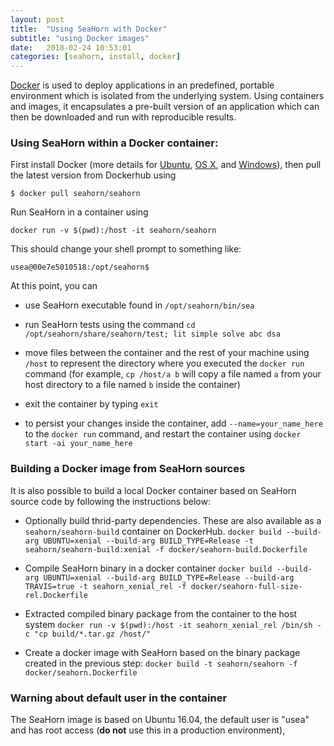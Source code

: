 ```yaml
---
layout: post
title:  "Using SeaHorn with Docker"
subtitle: "using Docker images"
date:   2018-02-24 10:53:01
categories: [seahorn, install, docker]
---
```


[Docker](https://www.docker.com/) is used to deploy applications in an
predefined, portable environment which is isolated from the underlying
system. Using containers and images, it encapsulates a pre-built
version of an application which can then be downloaded and run with
reproducible results.

### Using SeaHorn within a Docker container:

First install Docker (more details for
[Ubuntu](https://docs.docker.com/installation/ubuntulinux/), [OS
X](https://docs.docker.com/installation/mac/), and
[Windows](https://docs.docker.com/installation/windows/)), then pull
the latest version from Dockerhub using

```$ docker pull seahorn/seahorn```

Run SeaHorn in a container  using

```docker run -v $(pwd):/host -it seahorn/seahorn```

This should change your shell prompt to something
like:

```usea@00e7e5010518:/opt/seahorn$ ```

At this point, you can

* use SeaHorn executable found in `/opt/seahorn/bin/sea`

* run SeaHorn tests using the command `cd
  /opt/seahorn/share/seahorn/test; lit simple solve abc dsa`

* move files between the container and the rest of your machine using
  `/host` to represent the directory where you executed the `docker
  run` command (for example, `cp /host/a b` will copy a file named `a`
  from your host directory to a file named `b` inside the container)

* exit the container by typing `exit`

* to persist your changes inside the container, add
  `--name=your_name_here` to the `docker run` command, and restart the
  container using `docker start -ai your_name_here`

### Building a Docker image from SeaHorn sources

It is also possible to build a local Docker container based on SeaHorn
source code by following the instructions below:

* Optionally build thrid-party dependencies. These are also available
    as a `seahorn/seahorn-build` container on DockerHub.
```docker build --build-arg UBUNTU=xenial --build-arg BUILD_TYPE=Release -t seahorn/seahorn-build:xenial -f docker/seahorn-build.Dockerfile ```

* Compile SeaHorn binary in a docker container
```docker build --build-arg UBUNTU=xenial --build-arg BUILD_TYPE=Release --build-arg TRAVIS=true -t seahorn_xenial_rel -f docker/seahorn-full-size-rel.Dockerfile ```

* Extracted compiled binary package from the container to the host system
```docker run -v $(pwd):/host -it seahorn_xenial_rel /bin/sh -c "cp build/*.tar.gz /host/"```

* Create a docker image with SeaHorn based on the binary package created in the previous step:
    ```docker build -t seahorn/seahorn -f docker/seahorn.Dockerfile ```

### Warning about default user in the container

The SeaHorn image is based on Ubuntu 16.04, the default user is "usea"
and has root access (**do not** use this in a production environment),
